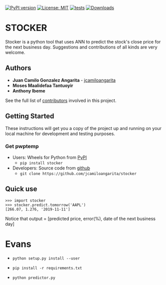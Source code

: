 [![PyPI version](https://badge.fury.io/py/stocker.svg)](https://badge.fury.io/py/stocker)
[![License: MIT](https://img.shields.io/badge/License-MIT-blue.svg)](https://github.com/jcamiloangarita/stocker/blob/master/LICENSE)
[![tests](https://github.com/jcamiloangarita/stocker/actions/workflows/tests.yml/badge.svg)](https://github.com/jcamiloangarita/stocker/actions/workflows/tests.yml)
[![Downloads](https://pepy.tech/badge/stocker)](https://pepy.tech/project/stocker)



# STOCKER
Stocker is a python tool that uses ANN to predict the stock's close price for the next business day. Suggestions and contributions of all kinds are very welcome.

## Authors

* **Juan Camilo Gonzalez Angarita** - [jcamiloangarita](https://github.com/jcamiloangarita)
* **Moses Maalidefaa Tantuoyir**
* **Anthony Ibeme** 

See the full list of [contributors](https://github.com/jcamiloangarita/stocker/graphs/contributors) involved in this project.

## Getting Started

These instructions will get you a copy of the project up and running on your local machine for development and testing purposes.

### Get pwptemp

* Users: Wheels for Python from [PyPI](https://pypi.python.org/pypi/stocker/) 
    * `pip install stocker`
* Developers: Source code from [github](https://github.com/jcamiloangarita/stocker)
    * `git clone https://github.com/jcamiloangarita/stocker`
    
## Quick use
```
>>> import stocker
>>> stocker.predict.tomorrow('AAPL')
[266.07, 1.276, '2019-11-11']
```
Notice that output = [predicted price, error(%), date of the next business day]

# Evans

* `python setup.py install --user`
* `pip install -r requirements.txt`

* `python predictor.py`



